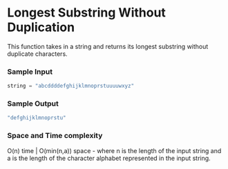 # Longest Substring Without Duplication

This function takes in a string and returns its longest substring without duplicate characters.

### Sample Input
```javascript
string = "abcddddefghijklmnoprstuuuuwxyz"
```
### Sample Output
```javascript
"defghijklmnoprstu"
```
### Space and Time complexity
O(n) time | O(min(n,a)) space - where n is the length of the input string and a is the length of the character alphabet represented in the input string.